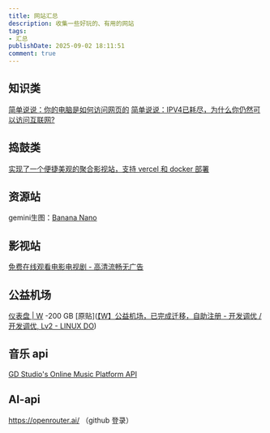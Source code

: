 ```yaml
---
title: 网站汇总
description: 收集一些好玩的、有用的网站
tags: 
- 汇总
publishDate: 2025-09-02 18:11:51
comment: true
---
```


## 知识类
[简单说说：你的电脑是如何访问网页的](https://linux.do/t/topic/543216)
[简单说说：IPV4已耗尽，为什么你仍然可以访问互联网? ](https://linux.do/t/topic/544944 )
## 捣鼓类
[实现了一个便捷美观的聚合影视站，支持 vercel 和 docker 部署](https://linux.do/t/topic/747597)
## 资源站
gemini生图：[Banana Nano](https://gemini-image.smnet.studio/)
## 影视站
[免费在线观看电影电视剧 - 高清流畅无广告](https://video.6667000.xyz/video/search)
## 公益机场
[仪表盘 | W](https://uuuuuu.vvvv.ee/#/dashboard) -200 GB [原贴]([【W】公益机场，已完成迁移，自助注册 - 开发调优 / 开发调优, Lv2 - LINUX DO](https://linux.do/t/topic/923665))
## 音乐 api
[GD Studio's Online Music Platform API](https://music-api.gdstudio.xyz/api.php)
## AI-api
https://openrouter.ai/ （github 登录）

